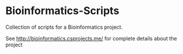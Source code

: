 # Bioinformatics-Scripts
Collection of scripts for a Bioinformatics project.

See http://bioinformatics.csprojects.me/ for complete details about the project
